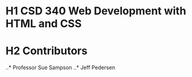 # H1 CSD 340 Web Development with HTML and CSS
# H2 Contributors
..* Professor Sue Sampson
..* Jeff Pedersen
